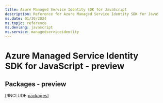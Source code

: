 ```yaml
---
title: Azure Managed Service Identity SDK for JavaScript
description: Reference for Azure Managed Service Identity SDK for JavaScript
ms.date: 01/30/2024
ms.topic: reference
ms.devlang: javascript
ms.service: managedserviceidentity
---
```

# Azure Managed Service Identity SDK for JavaScript - preview
## Packages - preview
[!INCLUDE [packages](managed-service-identity-index.md)]